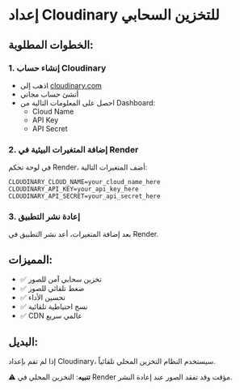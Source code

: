 # إعداد Cloudinary للتخزين السحابي

## الخطوات المطلوبة:

### 1. إنشاء حساب Cloudinary
- اذهب إلى [cloudinary.com](https://cloudinary.com)
- أنشئ حساب مجاني
- احصل على المعلومات التالية من Dashboard:
  - Cloud Name
  - API Key
  - API Secret

### 2. إضافة المتغيرات البيئية في Render
في لوحة تحكم Render، أضف المتغيرات التالية:

```
CLOUDINARY_CLOUD_NAME=your_cloud_name_here
CLOUDINARY_API_KEY=your_api_key_here
CLOUDINARY_API_SECRET=your_api_secret_here
```

### 3. إعادة نشر التطبيق
بعد إضافة المتغيرات، أعد نشر التطبيق في Render.

## المميزات:
- ✅ تخزين سحابي آمن للصور
- ✅ ضغط تلقائي للصور
- ✅ تحسين الأداء
- ✅ نسخ احتياطية تلقائية
- ✅ CDN عالمي سريع

## البديل:
إذا لم تقم بإعداد Cloudinary، سيستخدم النظام التخزين المحلي تلقائياً.

⚠️ **تنبيه**: التخزين المحلي في Render مؤقت وقد تفقد الصور عند إعادة النشر.
